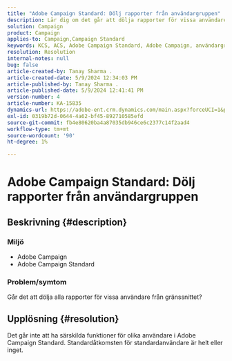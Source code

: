 ```yaml
---
title: "Adobe Campaign Standard: Dölj rapporter från användargruppen"
description: Lär dig om det går att dölja rapporter för vissa användare i Adobe Campaign Standard.
solution: Campaign
product: Campaign
applies-to: Campaign,Campaign Standard
keywords: KCS, ACS, Adobe Campaign Standard, Adobe Campaign, användargrupp, dölj rapporter, frågor och svar
resolution: Resolution
internal-notes: null
bug: false
article-created-by: Tanay Sharma .
article-created-date: 5/9/2024 12:34:03 PM
article-published-by: Tanay Sharma .
article-published-date: 5/9/2024 12:41:41 PM
version-number: 4
article-number: KA-15835
dynamics-url: https://adobe-ent.crm.dynamics.com/main.aspx?forceUCI=1&pagetype=entityrecord&etn=knowledgearticle&id=1108b866-000e-ef11-9f89-000d3a345e57
exl-id: 0319b72d-0644-4a62-bf45-892710585efd
source-git-commit: fb4e80620ba4a87035db946ce6c2377c14f2aad4
workflow-type: tm+mt
source-wordcount: '90'
ht-degree: 1%

---
```


# Adobe Campaign Standard: Dölj rapporter från användargruppen

## Beskrivning {#description}


### Miljö

- Adobe Campaign
- Adobe Campaign Standard


### Problem/symtom

Går det att dölja alla rapporter för vissa användare från gränssnittet?


## Upplösning {#resolution}


Det går inte att ha särskilda funktioner för olika användare i Adobe Campaign Standard. Standardåtkomsten för standardanvändare är helt eller inget.
